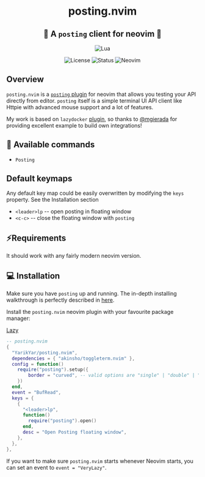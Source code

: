 <div align="center">

# posting.nvim

## 🐋 A `posting` client for neovim 🔌

</div>

<div align="center">

![Lua](https://img.shields.io/badge/Made%20with%20Lua-blueviolet.svg?style=for-the-badge&logo=lua&logoColor=white)

</div>

<div align="center">

![License](https://img.shields.io/badge/License-MIT-brightgreen?style=flat-square)
![Status](https://img.shields.io/badge/Status-Dev-informational?style=flat-square)
![Neovim](https://img.shields.io/badge/Neovim-0.9+-green.svg?style=flat-square&logo=Neovim&logoColor=white)

</div>

</div>

## Overview

`posting.nvim` is a [`posting` plugin](https://github.com/darrenburns/posting) for neovim that allows you testing your API directly from editor. `posting` itself is a simple terminal UI API client like Httpie with advanced mouse support and a lot of features.

My work is based on `lazydocker` [plugin](https://github.com/mgierada/lazydocker.nvim), so thanks to [@mgierada](https://github.com/mgierada) for providing excellent example to build own integrations!

## 🔌 Available commands

- `Posting`

## Default keymaps

Any default key map could be easily overwritten by modifying the `keys` property. See the Installation section

- `<leader>lp` -- open posting in floating window
- `<c-c>` -- close the floating window with `posting`

## ⚡️Requirements

It should work with any fairly modern neovim version. 

## 💻 Installation

Make sure you have `posting` up and running. The in-depth installing walkthrough is perfectly described in [here](https://github.com/darrenburns/posting).

Install the `posting.nvim` neovim plugin with your favourite package manager:

[Lazy](https://github.com/folke/lazy.nvim)

```lua
-- posting.nvim
{
  "YarikYar/posting.nvim",
  dependencies = { "akinsho/toggleterm.nvim" },
  config = function()
    require("posting").setup({
	    border = "curved", -- valid options are "single" | "double" | "shadow" | "curved"
    })
  end,
  event = "BufRead",
  keys = {
    {
      "<leader>lp",
      function()
        require("posting").open()
      end,
      desc = "Open Posting floating window",
    },
  },
},
```

If you want to make sure `posting.nvim` starts whenever Neovim starts, you can set an event to `event = "VeryLazy"`.

